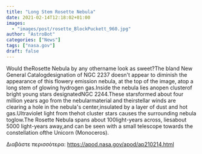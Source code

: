 ```yaml
---
title: "Long Stem Rosette Nebula"
date: 2021-02-14T12:18:02+01:00
images:
  - "images/post/rosette_BlockPuckett_960.jpg"
author: "AstroBot"
categories: ["News"]
tags: ["nasa.gov"]
draft: false
---
```


Would theRosette Nebula by any othername look as sweet?The bland New General Catalogdesignation of NGC 2237 doesn't appear to diminish the appearance of this flowery emission nebula, at the top of the image, atop a long stem of glowing hydrogen gas.Inside the nebula lies anopen clusterof bright young stars designatedNGC 2244.These starsformed about four million years ago from the nebularmaterial and theirstellar winds are clearing a hole in the nebula's center,insulated by a layer of dust and hot gas.Ultraviolet light from thehot cluster stars causes the surrounding nebula toglow.The Rosette Nebula spans about 100light-years across, liesabout 5000 light-years away,and can be seen with a small telescope towards the constellation ofthe Unicorn (Monoceros).

Διαβάστε περισσότερα: https://apod.nasa.gov/apod/ap210214.html
